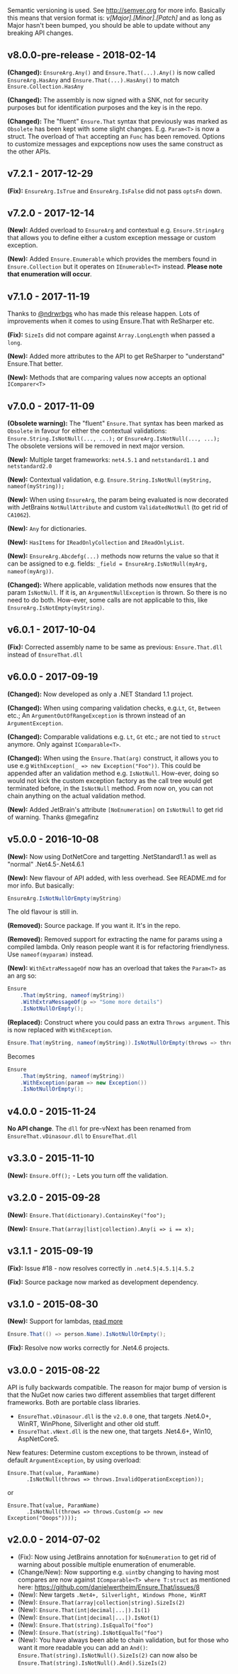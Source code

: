 Semantic versioning is used. See http://semver.org for more info. Basically this means that version format is:
_v[Major].[Minor].[Patch]_ and as long as Major hasn't been bumped, you should be able to update without any breaking API changes.

## v8.0.0-pre-release - 2018-02-14
**(Changed):** `EnsureArg.Any()` and `Ensure.That(...).Any()` is now called `EnsureArg.HasAny` and `Ensure.That(...).HasAny()` to match `Ensure.Collection.HasAny`

**(Changed):** The assembly is now signed with a SNK, not for security purposes but for identification purposes and the key is in the repo.

**(Changed):** The "fluent" `Ensure.That` syntax that previously was marked as `Obsolete` has been kept with some slight changes. E.g. `Param<T>` is now a struct. The overload of `That` accepting an `Func` has been removed. Options to customize messages and expceptions now uses the same construct as the other APIs.

## v7.2.1 - 2017-12-29

**(Fix):** `EnsureArg.IsTrue` and `EnsureArg.IsFalse` did not pass `optsFn` down.

## v7.2.0 - 2017-12-14

**(New):** Added overload to `EnsureArg` and contextual e.g. `Ensure.StringArg` that allows you to define either a custom exception message or custom exception.

**(New):** Added `Ensure.Enumerable` which provides the members found in `Ensure.Collection` but it operates on `IEnumerable<T>` instead. **Please note that enumeration will occur**.

## v7.1.0 - 2017-11-19
Thanks to [@ndrwrbgs](https://github.com/ndrwrbgs) who has made this release happen. Lots of improvements when it comes to using Ensure.That with ReSharper etc.

**(Fix):** `SizeIs` did not compare against `Array.LongLength` when passed a `long`.

**(New):** Added more attributes to the API to get ReSharper to "understand" Ensure.That better.

**(New):** Methods that are comparing values now accepts an optional `IComparer<T>`


## v7.0.0 - 2017-11-09

**(Obsolete warning):** The "fluent" `Ensure.That` syntax has been marked as `Obsolete` in favour for either the contextual validations: `Ensure.String.IsNotNull(..., ...);` or `EnsureArg.IsNotNull(..., ...);` The obsolete versions will be removed in next major version.

**(New):** Multiple target frameworks: `net4.5.1` and `netstandard1.1` and `netstandard2.0`

**(New):** Contextual validation, e.g. `Ensure.String.IsNotNull(myString, nameof(myString));`

**(New):** When using `EnsureArg`, the param being evaluated is now decorated with JetBrains `NotNullAttribute` and custom `ValidatedNotNull` (to get rid of `CA1062`).

**(New):** `Any` for dictionaries.

**(New):** `HasItems` for `IReadOnlyCollection` and `IReadOnlyList`.

**(New):** `EnsureArg.Abcdefg(...)` methods now returns the value so that it can be assigned to e.g. fields: `_field = EnsureArg.IsNotNull(myArg, nameof(myArg))`.

**(Changed):** Where applicable, validation methods now ensures that the param `IsNotNull`. If it is, an `ArgumentNullException` is thrown. So there is no need to do both. How-ever, some calls are not applicable to this, like `EnsureArg.IsNotEmpty(myString)`.

## v6.0.1 - 2017-10-04

**(Fix):** Corrected assembly name to be same as previous: `Ensure.That.dll` instead of `EnsureThat.dll`

## v6.0.0 - 2017-09-19

**(Changed):** Now developed as only a .NET Standard 1.1 project.

**(Changed):** When using comparing validation checks, e.g.`Lt`, `Gt`, `Between` etc.; An `ArgumentOutOfRangeException` is thrown instead of an `ArgumentException`.

**(Changed):** Comparable validations e.g. `Lt`, `Gt` etc.; are not tied to `struct` anymore. Only against `IComparable<T>`.

**(Changed):** When using the `Ensure.That(arg)` construct, it allows you to use e.g `WithException(_ => new Exception("Foo"))`. This could be appended after an validation method e.g. `IsNotNull`. How-ever, doing so would not kick the custom exception factory as the call tree would get terminated before, in the `IsNotNull` method. From now on, you can not chain anything on the actual validation method.

**(New):** Added JetBrain's attribute `[NoEnumeration]` on `IsNotNull` to get rid of warning. Thanks @megafinz


## v5.0.0 - 2016-10-08
**(New):** Now using DotNetCore and targetting .NetStandard1.1 as well as "normal" .Net4.5-.Net4.6.1

**(New):** New flavour of API added, with less overhead. See README.md for mor info. But basically:

```csharp
EnsureArg.IsNotNullOrEmpty(myString)
```

The old flavour is still in.

**(Removed):** Source package. If you want it. It's in the repo.

**(Removed):** Removed support for extracting the name for params using a compiled lambda. Only reason people want it is for refactoring friendlyness. Use `nameof(myparam)` instead.

**(New):** `WithExtraMessageOf` now has an overload that takes the `Param<T>` as an arg so:

```csharp
Ensure
    .That(myString, nameof(myString))
    .WithExtraMessageOf(p => "Some more details")
    .IsNotNullOrEmpty();
```

**(Replaced):** Construct where you could pass an extra `Throws argument`. This is now replaced with `WithException`.

```csharp
Ensure.That(myString, nameof(myString)).IsNotNullOrEmpty(throws => throws.Custom(...));
```

Becomes

```csharp
Ensure
    .That(myString, nameof(myString))
    .WithException(param => new Exception())
    .IsNotNullOrEmpty();
```

## v4.0.0 - 2015-11-24
**No API change**. The `dll` for pre-vNext has been renamed from `EnsureThat.vDinasour.dll` to `EnsureThat.dll`

## v3.3.0 - 2015-11-10
**(New):** `Ensure.Off();` - Lets you turn off the validation.

## v3.2.0 - 2015-09-28
**(New):** `Ensure.That(dictionary).ContainsKey("foo");`

**(New):** `Ensure.That(array|list|collection).Any(i => i == x);`

## v3.1.1 - 2015-09-19
**(Fix):** Issue #18 - now resolves correctly in `.net4.5|4.5.1|4.5.2`

**(Fix):** Source package now marked as development dependency.

## v3.1.0 - 2015-08-30

**(New):** Support for lambdas, [read more](https://github.com/danielwertheim/Ensure.That/wiki#using-lambdas)
```c#
Ensure.That(() => person.Name).IsNotNullOrEmpty();
```

**(Fix):** Resolve now works correctly for .Net4.6 projects.

## v3.0.0 - 2015-08-22
API is fully backwards compatible. The reason for major bump of version is that the NuGet now caries two different assemblies that target different frameworks. Both are portable class libraries.

- `EnsureThat.vDinasour.dll` is the `v2.0.0` one, that targets .Net4.0+, WinRT, WinPhone, Silverlight and other old stuff.
- `EnsureThat.vNext.dll` is the new one, that targets .Net4.6+, Win10, AspNetCore5.

New features:
Determine custom exceptions to be thrown, instead of default `ArgumentException`, by using overload:

```
Ensure.That(value, ParamName)
      .IsNotNull(throws => throws.InvalidOperationException));
```

or

```
Ensure.That(value, ParamName)
      .IsNotNull(throws => throws.Custom(p => new Exception("Ooops"))));
```

## v2.0.0 - 2014-07-02
- (Fix): Now using JetBrains annotation for `NoEnumeration` to get rid of warning about possible multiple enumeration of enumerable.
- (Change/New): Now supporting e.g. `uint`by changing to having most compares are now against `IComparable<T> where T:struct` as mentioned here: https://github.com/danielwertheim/Ensure.That/issues/8
- (New): New targets `.Net4+, Silverlight, Windows Phone, WinRT`
- (New): `Ensure.That(array|collection|string).SizeIs(2)`
- (New): `Ensure.That(int|decimal|...|).Is(1)`
- (New): `Ensure.That(int|decimal|...|).IsNot(1)`
- (New): `Ensure.That(string).IsEqualTo("foo")`
- (New): `Ensure.That(string).IsNotEqualTo("foo")`
- (New): You have always been able to chain validation, but for those who want it more readable you can add an `And()`: `Ensure.That(string).IsNotNull().SizeIs(2)` can now also be `Ensure.That(string).IsNotNull().And().SizeIs(2)`
